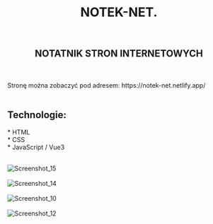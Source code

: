 <h1 align="center"> NOTEK-NET. </h >
<br />
<br />
<h2 align="center"> NOTATNIK STRON INTERNETOWYCH  </h2>
<br />
<br />
Stronę można zobaczyć pod adresem: https://notek-net.netlify.app/
<br />
<br />
<h2 align="left"> Technologie: </h2>
* HTML 
<br />
* CSS
<br />
* JavaScript / Vue3
<br />
<br />


![Screenshot_15](https://user-images.githubusercontent.com/105555319/182258151-8c463cbc-a8e4-47a8-bb30-8eebd055d5ff.png)
<br />
<br />
![Screenshot_14](https://user-images.githubusercontent.com/105555319/182258756-38586357-f64d-46fb-9eb4-8bbb3f59f031.png)
<br />
<br />
![Screenshot_10](https://user-images.githubusercontent.com/105555319/182258606-ed639d8e-289c-41c5-9d16-d308d87c4d44.png)
<br />
<br />
![Screenshot_12](https://user-images.githubusercontent.com/105555319/182258700-f3e0062b-3586-4b60-b9d2-b2a0b9f91c43.png)


